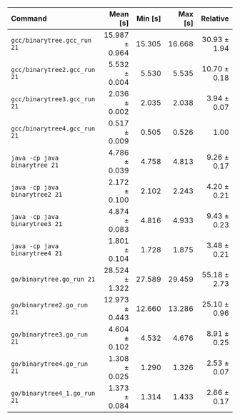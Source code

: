 | Command | Mean [s] | Min [s] | Max [s] | Relative |
|:---|---:|---:|---:|---:|
| `gcc/binarytree.gcc_run 21` | 15.987 ± 0.964 | 15.305 | 16.668 | 30.93 ± 1.94 |
| `gcc/binarytree2.gcc_run 21` | 5.532 ± 0.004 | 5.530 | 5.535 | 10.70 ± 0.18 |
| `gcc/binarytree3.gcc_run 21` | 2.036 ± 0.002 | 2.035 | 2.038 | 3.94 ± 0.07 |
| `gcc/binarytree4.gcc_run 21` | 0.517 ± 0.009 | 0.505 | 0.526 | 1.00 |
| `java -cp java binarytree 21` | 4.786 ± 0.039 | 4.758 | 4.813 | 9.26 ± 0.17 |
| `java -cp java binarytree2 21` | 2.172 ± 0.100 | 2.102 | 2.243 | 4.20 ± 0.21 |
| `java -cp java binarytree3 21` | 4.874 ± 0.083 | 4.816 | 4.933 | 9.43 ± 0.23 |
| `java -cp java binarytree4 21` | 1.801 ± 0.104 | 1.728 | 1.875 | 3.48 ± 0.21 |
| `go/binarytree.go_run 21` | 28.524 ± 1.322 | 27.589 | 29.459 | 55.18 ± 2.73 |
| `go/binarytree2.go_run 21` | 12.973 ± 0.443 | 12.660 | 13.286 | 25.10 ± 0.96 |
| `go/binarytree3.go_run 21` | 4.604 ± 0.102 | 4.532 | 4.676 | 8.91 ± 0.25 |
| `go/binarytree4.go_run 21` | 1.308 ± 0.025 | 1.290 | 1.326 | 2.53 ± 0.07 |
| `go/binarytree4_1.go_run 21` | 1.373 ± 0.084 | 1.314 | 1.433 | 2.66 ± 0.17 |
